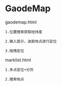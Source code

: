 # GaodeMap
gaodemap.html

    1.位置搜索获取经纬度
    
    2.输入提示，选取地点进行定位
    
    3.拖拽定位
    
marklist.html

    1.多点定位+分页
    
    2.搜索地点
